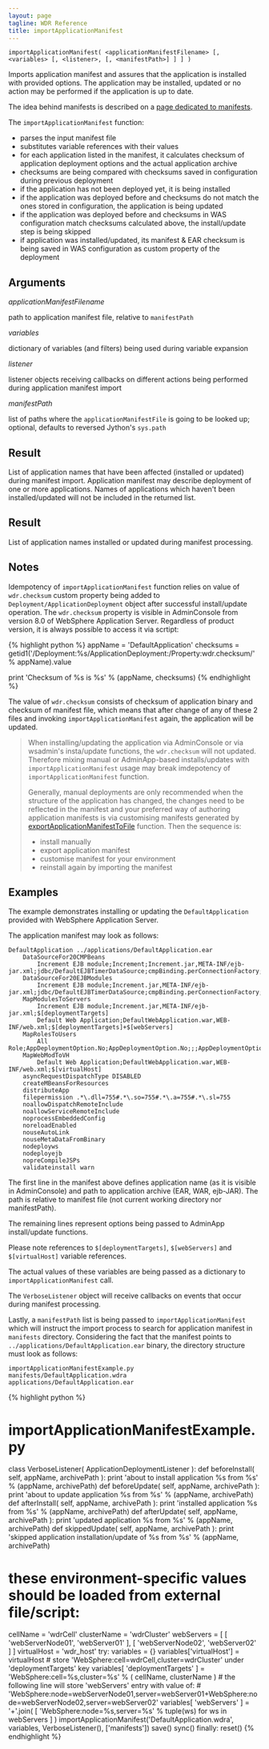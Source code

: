 ```yaml
---
layout: page
tagline: WDR Reference
title: importApplicationManifest
---
```


    importApplicationManifest( <applicationManifestFilename> [, <variables> [, <listener>, [, <manifestPath>] ] ] )

Imports application manifest and assures that the application is installed with provided options. The application may be installed, updated or no action may be performed if the application is up to date.

The idea behind manifests is described on a [page dedicated to manifests](../manifests.html).

The ``importApplicationManifest`` function:

* parses the input manifest file
* substitutes variable references with their values
* for each application listed in the manifest, it calculates checksum of application deployment options and the actual application archive
* checksums are being compared with checksums saved in configuration during previous deployment
* if the application has not been deployed yet, it is being installed
* if the application was deployed before and checksums do not match the ones stored in configuration, the application is being updated
* if the application was deployed before and checksums in WAS configuration match checksums calculated above, the install/update step is being skipped
* if application was installed/updated, its manifest & EAR checksum is being saved in WAS configuration as custom property of the deployment

## Arguments

_applicationManifestFilename_

path to application manifest file, relative to `manifestPath`

_variables_

dictionary of variables (and filters) being used during variable expansion

_listener_

listener objects receiving callbacks on different actions being performed during application manifest import

_manifestPath_

list of paths where the `applicationManifestFile` is going to be looked up; optional, defaults to reversed Jython's `sys.path`

## Result

List of application names that have been affected (installed or updated) during manifest import. Application manifest may describe deployment of one or more applications. Names of applications which haven't been installed/updated will not be included in the returned list.

## Result

List of application names installed or updated during manifest processing.

## Notes

Idempotency of ``importApplicationManifest`` function relies on value of `wdr.checksum` custom property being added to `Deployment/ApplicationDeployment` object after successful install/update operation. The `wdr.checksum` property is visible in AdminConsole from version 8.0 of WebSphere Application Server. Regardless of product version, it is always possible to access it via scrtipt:

{% highlight python %}
appName = 'DefaultApplication'
checksums = getid1('/Deployment:%s/ApplicationDeployment:/Property:wdr.checksum/' % appName).value

print 'Checksum of %s is %s' % (appName, checksums)
{% endhighlight %}

The value of `wdr.checksum` consists of checksum of application binary and checksum of manifest file, which means that after change of any of these 2 files and invoking `importApplicationManifest` again, the application will be updated.

> When installing/updating the application via AdminConsole or via wsadmin's insta/update functions, the ``wdr.checksum`` will not updated. Therefore mixing manual or AdminApp-based installs/updates with `importApplicationManifest` usage may break imdepotency of `importApplicationManifest` function.
> 
> Generally, manual deployments are only recommended when the structure of the application has changed, the changes need to be reflected in the manifest and your preferred way of authoring application manifests is via customising manifests generated by [exportApplicationManifestToFile](wdr.tools.exportApplicationManifestToFile.html) function. Then the sequence is:
>
> * install manually
> * export application manifest
> * customise manifest for your environment
> * reinstall again by importing the manifest

## Examples

The example demonstrates installing or updating the ``DefaultApplication`` provided with WebSphere Application Server.

The application manifest may look as follows:

    DefaultApplication ../applications/DefaultApplication.ear
    	DataSourceFor20CMPBeans
    		Increment EJB module;Increment;Increment.jar,META-INF/ejb-jar.xml;jdbc/DefaultEJBTimerDataSource;cmpBinding.perConnectionFactory;;
    	DataSourceFor20EJBModules
    		Increment EJB module;Increment.jar,META-INF/ejb-jar.xml;jdbc/DefaultEJBTimerDataSource;cmpBinding.perConnectionFactory;;;
    	MapModulesToServers
    		Increment EJB module;Increment.jar,META-INF/ejb-jar.xml;$[deploymentTargets]
    		Default Web Application;DefaultWebApplication.war,WEB-INF/web.xml;$[deploymentTargets]+$[webServers]
    	MapRolesToUsers
    		All Role;AppDeploymentOption.No;AppDeploymentOption.No;;;AppDeploymentOption.Yes;;
    	MapWebModToVH
    		Default Web Application;DefaultWebApplication.war,WEB-INF/web.xml;$[virtualHost]
    	asyncRequestDispatchType DISABLED
    	createMBeansForResources 
    	distributeApp 
    	filepermission .*\.dll=755#.*\.so=755#.*\.a=755#.*\.sl=755
    	noallowDispatchRemoteInclude 
    	noallowServiceRemoteInclude 
    	noprocessEmbeddedConfig 
    	noreloadEnabled 
    	nouseAutoLink 
    	nouseMetaDataFromBinary 
    	nodeployws 
    	nodeployejb 
    	nopreCompileJSPs 
    	validateinstall warn

The first line in the manifest above defines application name (as it is visible in AdminConsole) and path to application archive (EAR, WAR, ejb-JAR). The path is relative to manifest file (not current working directory nor manifestPath).

The remaining lines represent options being passed to AdminApp install/update functions.

Please note references to ``$[deploymentTargets]``, ``$[webServers]`` and ``$[virtualHost]`` variable references.

The actual values of these variables are being passed as a dictionary to ``importApplicationManifest`` call.

The `VerboseListener` object will receive callbacks on events that occur during manifest processing.

Lastly, a `manifestPath` list is being passed to `importApplicationManifest` which will instruct the import process to search for application manifest in `manifests` directory. Considering the fact that the manifest points to `../applications/DefaultApplication.ear` binary, the directory structure must look as follows:

    importApplicationManifestExample.py
    manifests/DefaultApplication.wdra
    applications/DefaultApplication.ear

{% highlight python %}
# importApplicationManifestExample.py

class VerboseListener( ApplicationDeploymentListener ):
    def beforeInstall( self, appName, archivePath ):
        print 'about to install application %s from %s' % (appName, archivePath)
    def beforeUpdate( self, appName, archivePath ):
        print 'about to update application %s from %s' % (appName, archivePath)
    def afterInstall( self, appName, archivePath ):
        print 'installed application %s from %s' % (appName, archivePath)
    def afterUpdate( self, appName, archivePath ):
        print 'updated application %s from %s' % (appName, archivePath)
    def skippedUpdate( self, appName, archivePath ):
        print 'skipped application installation/update of %s from %s' % (appName, archivePath)

# these environment-specific values should be loaded from external file/script:
cellName = 'wdrCell'
clusterName = 'wdrCluster'
webServers = [ [ 'webServerNode01', 'webServer01' ], [ 'webServerNode02', 'webServer02' ] ]
virtualHost = 'wdr_host'
try:
    variables = {}
    variables['virtualHost'] = virtualHost
    # store 'WebSphere:cell=wdrCell,cluster=wdrCluster' under 'deploymentTargets' key
    variables[ 'deploymentTargets' ] = 'WebSphere:cell=%s,cluster=%s' % ( cellName, clusterName )
    # the following line will store 'webServers' entry with value of:
    # 'WebSphere:node=webServerNode01,server=webServer01+WebSphere:node=webServerNode02,server=webServer02'
    variables[ 'webServers' ] = '+'.join( [ 'WebSphere:node=%s,server=%s' % tuple(ws) for ws in webServers ] )
    importApplicationManifest('DefaultApplication.wdra', variables, VerboseListener(), ['manifests'])
    save()
    sync()
finally:
    reset()
{% endhighlight %}

